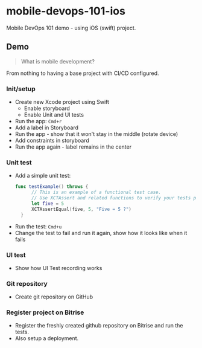 # mobile-devops-101-ios

Mobile DevOps 101 demo - using iOS (swift) project.

## Demo

> What is mobile development?

From nothing to having a base project with CI/CD configured.

### Init/setup

- Create new Xcode project using Swift
    - Enable storyboard
    - Enable Unit and UI tests
- Run the app: `Cmd+r`
- Add a label in Storyboard
- Run the app - show that it won't stay in the middle (rotate device)
- Add constraints in storyboard
- Run the app again - label remains in the center

### Unit test

- Add a simple unit test:
  ```swift
  func testExample() throws {
        // This is an example of a functional test case.
        // Use XCTAssert and related functions to verify your tests produce the correct results.
        let five = 5
        XCTAssertEqual(five, 5, "Five = 5 ?")
    }
  ```
- Run the test: `Cmd+u`
- Change the test to fail and run it again, show how it looks like when it fails

### UI test

- Show how UI Test recording works

### Git repository

- Create git repository on GitHub

### Register project on Bitrise

- Register the freshly created github repository on Bitrise and run the tests.
- Also setup a deployment.
